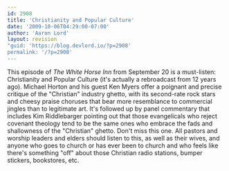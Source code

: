 ```yaml
---
id: 2908
title: 'Christianity and Popular Culture'
date: '2009-10-06T04:29:00-07:00'
author: 'Aaron Lord'
layout: revision
"guid: 'https://blog.devlord.io/?p=2908'
permalink: '/?p=2908'
---
```


This episode of <span style="font-style:italic;">The White Horse Inn</span> from September 20 is a must-listen: <span class="removed_link" title="http://podcast.oneplace.com/the_white_horse_inn/podcast.xml">Christianity and Popular Culture</span> (it's actually a rebroadcast from 12 years ago).  Michael Horton and his guest Ken Myers offer a poignant and precise critique of the "Christian" industry ghetto, with its second-rate rock stars and cheesy praise choruses that bear more resemblance to commercial jingles than to legitimate art.  It's followed up by panel commentary that includes Kim Riddlebarger pointing out that those evangelicals who reject covenant theology tend to be the same ones who embrace the fads and shallowness of the "Christian" ghetto.  Don't miss this one.  All pastors and worship leaders and elders should listen to this, as well as their wives, and anyone who goes to church or has ever been to church and who feels like there's something "off" about those Christian radio stations, bumper stickers, bookstores, etc.<div class="blogger-post-footer"><img width='1' height='1' src='https://blogger.googleusercontent.com/tracker/2602771351651662379-953295504504729518?l=mustfollow.blogspot.com' alt='' /></div>